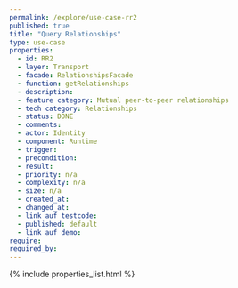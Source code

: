```yaml
---
permalink: /explore/use-case-rr2
published: true
title: "Query Relationships"
type: use-case
properties:
  - id: RR2
  - layer: Transport
  - facade: RelationshipsFacade
  - function: getRelationships
  - description:
  - feature category: Mutual peer-to-peer relationships
  - tech category: Relationships
  - status: DONE
  - comments:
  - actor: Identity
  - component: Runtime
  - trigger:
  - precondition:
  - result:
  - priority: n/a
  - complexity: n/a
  - size: n/a
  - created_at:
  - changed_at:
  - link auf testcode:
  - published: default
  - link auf demo:
require:
required_by:
---
```


{% include properties_list.html %}
